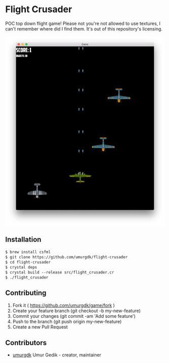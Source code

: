 # Flight Crusader

POC top down flight game! Please not you're not allowed to use textures, I can't remember where did I find them. It's out of this repository's licensing.

![Flight Crusader](https://raw.githubusercontent.com/umurgdk/flight-crusader/master/screenshots/flight_crusader.png)

## Installation

```
$ brew install csfml
$ git clone https://github.com/umurgdk/flight-crusader
$ cd flight-crusader
$ crystal deps
$ crystal build --release src/flight_crusader.cr
$ ./flight_crusader
```
## Contributing

1. Fork it ( https://github.com/umurgdk/game/fork )
2. Create your feature branch (git checkout -b my-new-feature)
3. Commit your changes (git commit -am 'Add some feature')
4. Push to the branch (git push origin my-new-feature)
5. Create a new Pull Request

## Contributors

- [umurgdk](https://github.com/umurgdk) Umur Gedik - creator, maintainer
